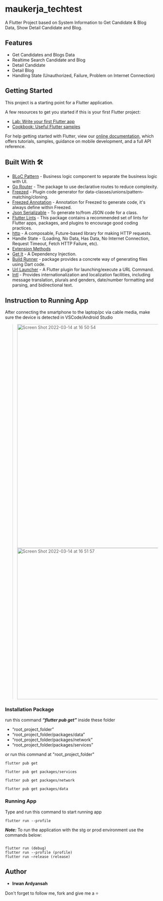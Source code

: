 # maukerja_techtest

A Flutter Project based on System Information to Get Candidate & Blog Data, Show Detail Candidate and Blog.

## Features

- Get Candidates and Blogs Data
- Realtime Search Candidate and Blog
- Detail Candidate
- Detail Blog
- Handling State (Unauthorized, Failure, Problem on Internet Connection)

## Getting Started

This project is a starting point for a Flutter application.

A few resources to get you started if this is your first Flutter project:

- [Lab: Write your first Flutter app](https://flutter.dev/docs/get-started/codelab)
- [Cookbook: Useful Flutter samples](https://flutter.dev/docs/cookbook)

For help getting started with Flutter, view our
[online documentation](https://flutter.dev/docs), which offers tutorials,
samples, guidance on mobile development, and a full API reference.

## Built With 🛠

- [BLoC Pattern](https://bloclibrary.dev/) - Business logic component to separate the business logic with UI.
- [Go Router](https://pub.dev/packages/go_router) - The package to use declarative routes to reduce complexity.
- [Freezed](https://pub.dev/packages/freezed) - Plugin code generator for data-classes/unions/pattern-matching/cloning.
- [Freezed Annotation](https://pub.dev/packages/freezed_annotation) - Annotation for Freezed to generate code, it's always define within Freezed.
- [Json Serializable](https://pub.dev/packages/json_serializable) - To generate to/from JSON code for a class.
- [Flutter Lints](https://pub.dev/packages/flutter_lints) - This package contains a recommended set of lints for Flutter apps, packages, and plugins to encourage good coding practices.
- [http](https://pub.dev/packages/http) - A composable, Future-based library for making HTTP requests.
- Handle State - (Loading, No Data, Has Data, No Internet Connection, Request Timeout, Fetch HTTP Failure, etc).
- [Extension Methods](https://dart.dev/guides/language/extension-methods)
- [Get It](https://pub.dev/packages/get_it) - A Dependency Injection.
- [Build Runner](https://pub.dev/packages/build_runner) - package provides a concrete way of generating files using Dart code.
- [Url Launcher](https://pub.dev/packages/url_launcher) - A Flutter plugin for launching/execute a URL Command.
- [Intl](https://pub.dev/packages/intl) - Provides internationalization and localization facilities, including message translation, plurals and genders, date/number formatting and parsing, and bidirectional text.

## Instruction to Running App

After connecting the smartphone to the laptop/pc via cable media, make sure the device is detected in VSCode/Android Studio

> <p float="left">
> <img width="735" alt="Screen Shot 2022-03-14 at 16 50 54" src="https://user-images.githubusercontent.com/45123680/158175801-f1381711-4460-4115-8a93-f403c1291dfb.png">
> <img width="497" alt="Screen Shot 2022-03-14 at 16 51 57" src="https://user-images.githubusercontent.com/45123680/158175809-b50f978e-57e4-465b-a3eb-1671ec026d65.png">
> </p>

### Installation Package

run this command **_“flutter pub get”_** inside these folder

- “root_project_folder”
- “root_project_folder/packages/data”
- “root_project_folder/packages/network”
- “root_project_folder/packages/services”

or run this command at "root_project_folder"

```
flutter pub get

flutter pub get packages/services

flutter pub get packages/network

flutter pub get packages/data
```

### Running App

Type and run this command to start running app

```
flutter run --profile
```

**_Note:_**
To run the application with the stg or prod environment use the commands below:

```

flutter run (debug)
flutter run --profile (profile)
flutter run —release (release)
```

## Author

- **Irwan Ardyansah**

Don't forget to follow me, fork and give me a ⭐
